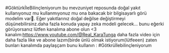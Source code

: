 #GöktürkİleBilinçleniyorum 
bu mevzuniyet reposunda doğal yakıt kullanıyonuz mu kullanmıyonuz mu ona bakacak bir bilgisayarlı görü modelim var🤗.
Eğer yakıtlarınız doğal değilse değiştirmeyi düşünebilirsinz.daha fazla konuda yapay zeka modeli gelecek...
bunu eğerki görüyorsanız lütfen kanalıma abone olun <3
kanalım:https://www.youtube.com/@Real_KaraTunga
daha fazla video için daha fazla like ve abone lazım(birde ünlü olmak istiyorum(lütfeeen)
zaten bunları kanalımda paylaşçam
bunu kullanın : #Götkrüİlebilinçleniyorum
